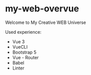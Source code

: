 # my-web-overvue



 Welcome to My Creative WEB Universe

Used experience:
* Vue 3
* VueCLI
* Bootstrap 5
* Vue - Router
* Babel
* Linter
